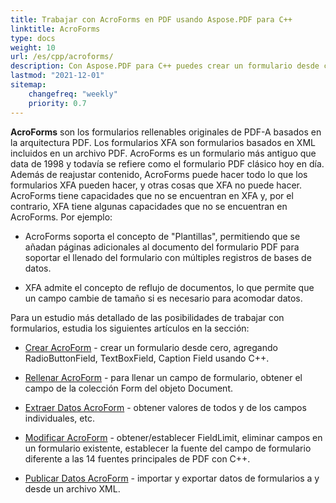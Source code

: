 ```yaml
---
title: Trabajar con AcroForms en PDF usando Aspose.PDF para C++
linktitle: AcroForms
type: docs
weight: 10
url: /es/cpp/acroforms/
description: Con Aspose.PDF para C++ puedes crear un formulario desde cero, llenar el campo del formulario en un documento PDF, extraer datos del formulario, añadir o eliminar campos en el formulario existente.
lastmod: "2021-12-01"
sitemap:
    changefreq: "weekly"
    priority: 0.7
---
```


**AcroForms** son los formularios rellenables originales de PDF-A basados en la arquitectura PDF. Los formularios XFA son formularios basados en XML incluidos en un archivo PDF. AcroForms es un formulario más antiguo que data de 1998 y todavía se refiere como el formulario PDF clásico hoy en día. Además de reajustar contenido, AcroForms puede hacer todo lo que los formularios XFA pueden hacer, y otras cosas que XFA no puede hacer. AcroForms tiene capacidades que no se encuentran en XFA y, por el contrario, XFA tiene algunas capacidades que no se encuentran en AcroForms. Por ejemplo:

- AcroForms soporta el concepto de "Plantillas", permitiendo que se añadan páginas adicionales al documento del formulario PDF para soportar el llenado del formulario con múltiples registros de bases de datos.

- XFA admite el concepto de reflujo de documentos, lo que permite que un campo cambie de tamaño si es necesario para acomodar datos.

Para un estudio más detallado de las posibilidades de trabajar con formularios, estudia los siguientes artículos en la sección:

- [Crear AcroForm](/pdf/es/cpp/create-form/) - crear un formulario desde cero, agregando RadioButtonField, TextBoxField, Caption Field usando C++.

- [Rellenar AcroForm](/pdf/es/cpp/fill-form/) - para llenar un campo de formulario, obtener el campo de la colección Form del objeto Document.

- [Extraer Datos AcroForm](/pdf/es/cpp/extract-form/) - obtener valores de todos y de los campos individuales, etc.

- [Modificar AcroForm](/pdf/es/cpp/modifing-form/) - obtener/establecer FieldLimit, eliminar campos en un formulario existente, establecer la fuente del campo de formulario diferente a las 14 fuentes principales de PDF con C++.

- [Publicar Datos AcroForm](/pdf/es/cpp/posting-acroform-data/) - importar y exportar datos de formularios a y desde un archivo XML.